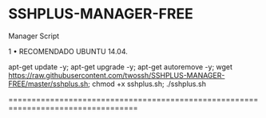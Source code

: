 ﻿# SSHPLUS-MANAGER-FREE

Manager Script

1 • RECOMENDADO UBUNTU 14.04.

apt-get update -y; apt-get upgrade -y; apt-get autoremove -y; wget https://raw.githubusercontent.com/twossh/SSHPLUS-MANAGER-FREE/master/sshplus.sh; chmod +x sshplus.sh; ./sshplus.sh

==================================================================================
